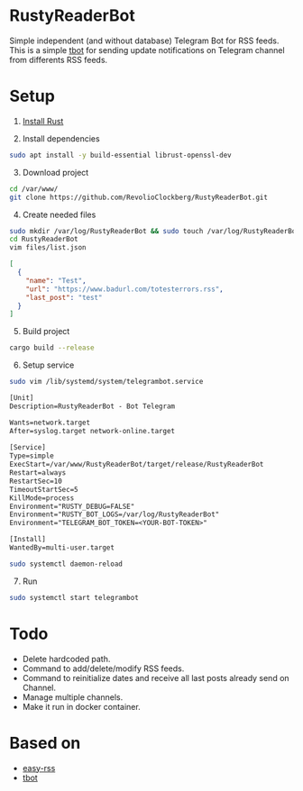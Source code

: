 # RustyReaderBot
Simple independent (and without database) Telegram Bot for RSS feeds.<br>
This is a simple [tbot](https://crates.io/crates/tbot) for sending update notifications on Telegram channel from differents RSS feeds.<br>

# Setup
1. [Install Rust](https://doc.rust-lang.org/cargo/getting-started/installation.html)

2. Install dependencies
```bash
sudo apt install -y build-essential librust-openssl-dev
```

3. Download project
```bash
cd /var/www/
git clone https://github.com/RevolioClockberg/RustyReaderBot.git
``` 

4. Create needed files
```bash
sudo mkdir /var/log/RustyReaderBot && sudo touch /var/log/RustyReaderBot/errors.log && sudo touch /var/log/RustyReaderBot/debug.log
cd RustyReaderBot
vim files/list.json
```
```json
[
  {
    "name": "Test",
    "url": "https://www.badurl.com/totesterrors.rss",
    "last_post": "test"
  }
]
```

5. Build project
```bash
cargo build --release
```

6. Setup service
```bash
sudo vim /lib/systemd/system/telegrambot.service
```
```txt
[Unit]
Description=RustyReaderBot - Bot Telegram

Wants=network.target
After=syslog.target network-online.target
 
[Service]
Type=simple
ExecStart=/var/www/RustyReaderBot/target/release/RustyReaderBot
Restart=always
RestartSec=10
TimeoutStartSec=5
KillMode=process
Environment="RUSTY_DEBUG=FALSE"
Environment="RUSTY_BOT_LOGS=/var/log/RustyReaderBot"
Environment="TELEGRAM_BOT_TOKEN=<YOUR-BOT-TOKEN>"

[Install]
WantedBy=multi-user.target
```
```bash
sudo systemctl daemon-reload
```

7. Run
```bash
sudo systemctl start telegrambot
```


# Todo
* Delete hardcoded path.
* Command to add/delete/modify RSS feeds.
* Command to reinitialize dates and receive all last posts already send on Channel.
* Manage multiple channels.
* Make it run in docker container.

# Based on
* [easy-rss](https://docs.rs/easy_rss/1.0.1/easy_rss/index.html)
* [tbot](https://crates.io/crates/tbot)
